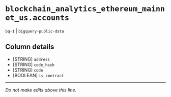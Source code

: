 # `blockchain_analytics_ethereum_mainnet_us.accounts`
`bq-1` | `bigquery-public-data`

## Column details
* [STRING]    `address`
* [STRING]    `code_hash`
* [STRING]    `code`
* [BOOLEAN]   `is_contract`

-------------------------------------------------------------------------------
*Do not make edits above this line.*
